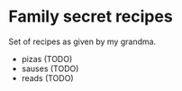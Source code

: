 # Family secret recipes

Set of recipes as given by my grandma.

* pizas (TODO)
* sauses (TODO)
* reads (TODO)